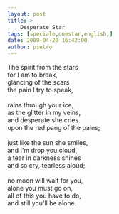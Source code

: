 ```yaml
---
layout: post
title: >
    Desperate Star
tags: [speciale,onestar,english,]
date: 2009-04-20 16:42:00
author: pietro
---
```

The spirit from the stars<br/>for I am to break,<br/>glancing of the scars<br/>the pain I try to speak,<br/><br/>rains through your ice,<br/>as the glitter in my veins,<br/>and desperate she cries<br/>upon the red pang of the pains;<br/><br/>just like the sun she smiles,<br/>and I'm drop you cloud,<br/>a tear in darkness shines<br/>and so cry, tearless aloud;<br/><br/>no moon will wait for you,<br/>alone you must go on,<br/>all of this you have to do,<br/>and still you'll be alone.
